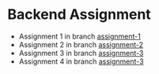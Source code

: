 # Backend Assignment

- Assignment 1 in branch [assignment-1](https://github.com/suprim-shrestha/backend-assignment-1/tree/assignment-1)
- Assignment 2 in branch [assignment-2](https://github.com/suprim-shrestha/backend-assignment-1/tree/assignment-2)
- Assignment 3 in branch [assignment-3](https://github.com/suprim-shrestha/backend-assignment-1/tree/assignment-3)
- Assignment 4 in branch [assignment-3](https://github.com/suprim-shrestha/backend-assignment-1/tree/assignment-4)
